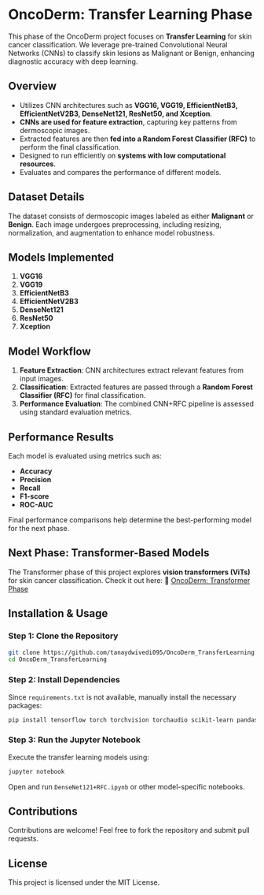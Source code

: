 # OncoDerm: Transfer Learning Phase

This phase of the OncoDerm project focuses on **Transfer Learning** for skin cancer classification. We leverage pre-trained Convolutional Neural Networks (CNNs) to classify skin lesions as Malignant or Benign, enhancing diagnostic accuracy with deep learning.

## Overview
- Utilizes CNN architectures such as **VGG16, VGG19, EfficientNetB3, EfficientNetV2B3, DenseNet121, ResNet50, and Xception**.
- **CNNs are used for feature extraction**, capturing key patterns from dermoscopic images.
- Extracted features are then **fed into a Random Forest Classifier (RFC)** to perform the final classification.
- Designed to run efficiently on **systems with low computational resources**.
- Evaluates and compares the performance of different models.

## Dataset Details
The dataset consists of dermoscopic images labeled as either **Malignant** or **Benign**. Each image undergoes preprocessing, including resizing, normalization, and augmentation to enhance model robustness.

## Models Implemented
1. **VGG16**
2. **VGG19**
3. **EfficientNetB3**
4. **EfficientNetV2B3**
5. **DenseNet121**
6. **ResNet50**
7. **Xception**

## Model Workflow
1. **Feature Extraction**: CNN architectures extract relevant features from input images.
2. **Classification**: Extracted features are passed through a **Random Forest Classifier (RFC)** for final classification.
3. **Performance Evaluation**: The combined CNN+RFC pipeline is assessed using standard evaluation metrics.

## Performance Results
Each model is evaluated using metrics such as:
- **Accuracy**
- **Precision**
- **Recall**
- **F1-score**
- **ROC-AUC**

Final performance comparisons help determine the best-performing model for the next phase.

## Next Phase: Transformer-Based Models
The Transformer phase of this project explores **vision transformers (ViTs)** for skin cancer classification. Check it out here:
🔗 [OncoDerm: Transformer Phase](https://github.com/tanaydwivedi095/OncoDerm_Transformers)

## Installation & Usage
### Step 1: Clone the Repository
```bash
git clone https://github.com/tanaydwivedi095/OncoDerm_TransferLearning.git
cd OncoDerm_TransferLearning
```

### Step 2: Install Dependencies
Since `requirements.txt` is not available, manually install the necessary packages:
```bash
pip install tensorflow torch torchvision torchaudio scikit-learn pandas numpy matplotlib streamlit
```

### Step 3: Run the Jupyter Notebook
Execute the transfer learning models using:
```bash
jupyter notebook
```
Open and run `DenseNet121+RFC.ipynb` or other model-specific notebooks.

## Contributions
Contributions are welcome! Feel free to fork the repository and submit pull requests.

## License
This project is licensed under the MIT License.

